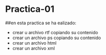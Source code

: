 # Practica-01

##en esta practica se ha ealizado:
* crear u archivo rtf copiando su contenido 
* crear un archivo ps copiando su contenido
* crear un archivo html
* crear un archivo xml
